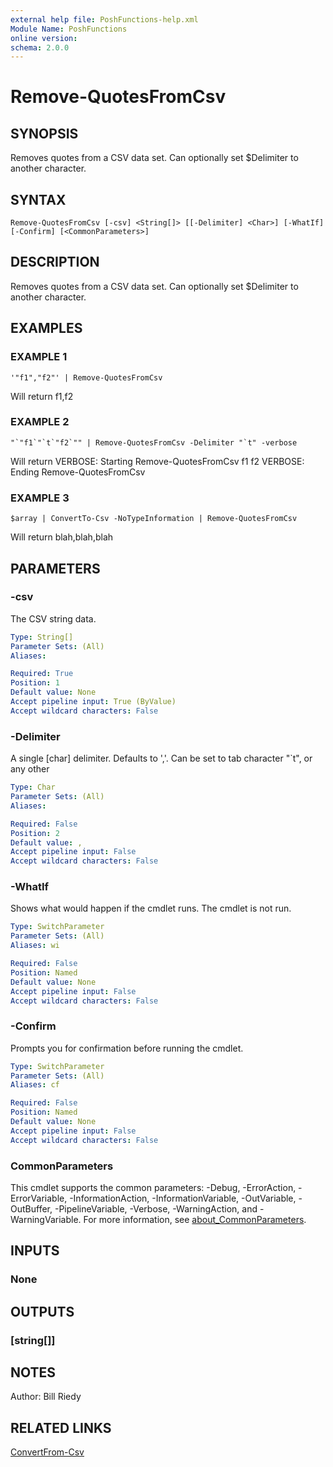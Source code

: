 ```yaml
---
external help file: PoshFunctions-help.xml
Module Name: PoshFunctions
online version:
schema: 2.0.0
---
```


# Remove-QuotesFromCsv

## SYNOPSIS
Removes quotes from a CSV data set.
Can optionally set $Delimiter to another character.

## SYNTAX

```
Remove-QuotesFromCsv [-csv] <String[]> [[-Delimiter] <Char>] [-WhatIf] [-Confirm] [<CommonParameters>]
```

## DESCRIPTION
Removes quotes from a CSV data set.
Can optionally set $Delimiter to another character.

## EXAMPLES

### EXAMPLE 1
```
'"f1","f2"' | Remove-QuotesFromCsv
```

Will return
f1,f2

### EXAMPLE 2
```
"`"f1`"`t`"f2`"" | Remove-QuotesFromCsv -Delimiter "`t" -verbose
```

Will return
VERBOSE: Starting Remove-QuotesFromCsv
f1      f2
VERBOSE: Ending Remove-QuotesFromCsv

### EXAMPLE 3
```
$array | ConvertTo-Csv -NoTypeInformation | Remove-QuotesFromCsv
```

Will return
blah,blah,blah

## PARAMETERS

### -csv
The CSV string data.

```yaml
Type: String[]
Parameter Sets: (All)
Aliases:

Required: True
Position: 1
Default value: None
Accept pipeline input: True (ByValue)
Accept wildcard characters: False
```

### -Delimiter
A single \[char\] delimiter.
Defaults to ','.
Can be set to tab character "\`t", or any other

```yaml
Type: Char
Parameter Sets: (All)
Aliases:

Required: False
Position: 2
Default value: ,
Accept pipeline input: False
Accept wildcard characters: False
```

### -WhatIf
Shows what would happen if the cmdlet runs.
The cmdlet is not run.

```yaml
Type: SwitchParameter
Parameter Sets: (All)
Aliases: wi

Required: False
Position: Named
Default value: None
Accept pipeline input: False
Accept wildcard characters: False
```

### -Confirm
Prompts you for confirmation before running the cmdlet.

```yaml
Type: SwitchParameter
Parameter Sets: (All)
Aliases: cf

Required: False
Position: Named
Default value: None
Accept pipeline input: False
Accept wildcard characters: False
```

### CommonParameters
This cmdlet supports the common parameters: -Debug, -ErrorAction, -ErrorVariable, -InformationAction, -InformationVariable, -OutVariable, -OutBuffer, -PipelineVariable, -Verbose, -WarningAction, and -WarningVariable. For more information, see [about_CommonParameters](http://go.microsoft.com/fwlink/?LinkID=113216).

## INPUTS

### None
## OUTPUTS

### [string[]]
## NOTES
Author:      Bill Riedy

## RELATED LINKS

[ConvertFrom-Csv]()

